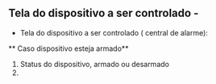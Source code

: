 ## Tela do dispositivo a ser controlado - 

* Tela do dispositivo a ser controlado ( central de alarme):

** Caso dispositivo esteja armado** 

1. Status do dispositivo, armado ou desarmado
1.  